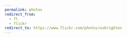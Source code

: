 ```yaml
---
permalink: photos
redirect_from:
  - fl
  - flickr
redirect_to: https://www.flickr.com/photos/uxbrighton
---
```

